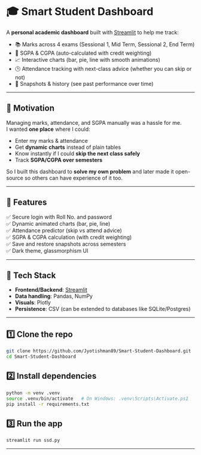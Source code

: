 # 🎓 Smart Student Dashboard

A **personal academic dashboard** built with [Streamlit](https://streamlit.io/) to help me track:

- 📚 Marks across 4 exams (Sessional 1, Mid Term, Sessional 2, End Term)
- 🧮 SGPA & CGPA (auto-calculated with credit weighting)
- 📈 Interactive charts (bar, pie, line with smooth animations)
- 🕒 Attendance tracking with next-class advice (whether you can skip or not)
- 💾 Snapshots & history (see past performance over time)

---

## 🔹 Motivation
Managing marks, attendance, and SGPA manually was a hassle for me.  
I wanted **one place** where I could:

- Enter my marks & attendance
- Get **dynamic charts** instead of plain tables
- Know instantly if I could **skip the next class safely**
- Track **SGPA/CGPA over semesters**

So I built this dashboard to **solve my own problem** and later made it open-source so others can have experience of it too.

---

## 🔹 Features
✅ Secure login with Roll No. and password  
✅ Dynamic animated charts (bar, pie, line)  
✅ Attendance predictor (skip vs attend advice)  
✅ SGPA & CGPA calculation (with credit weighting)  
✅ Save and restore snapshots across semesters  
✅ Dark theme, glassmorphism UI  

---

## 🔹 Tech Stack
- **Frontend/Backend**: [Streamlit](https://streamlit.io/)  
- **Data handling**: Pandas, NumPy  
- **Visuals**: Plotly  
- **Persistence**: CSV (can be extended to databases like SQLite/Postgres)

---
## 1️⃣ Clone the repo
```bash
git clone https://github.com/Jyotishman89/Smart-Student-Dashboard.git
cd Smart-Student-Dashboard 
```

## 2️⃣ Install dependencies
```bash
python -m venv .venv
source .venv/bin/activate   # On Windows: .venv\Scripts\Activate.ps1
pip install -r requirements.txt
```

## 3️⃣ Run the app
```bash
streamlit run ssd.py
```
---






